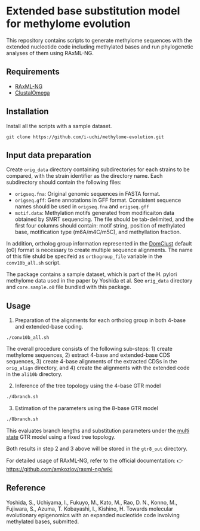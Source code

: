 # Extended base substitution model for methylome evolution

This repository contains scripts to generate methylome sequences with the extended nucleotide code including methylated bases and run phylogenetic analyses of them using RAxML-NG.

## Requirements

- [RAxML-NG](https://github.com/amkozlov/raxml-ng)
- [ClustalOmega ](http://www.clustal.org/omega/)

## Installation

Install all the scripts with a sample dataset.

```
git clone https://github.com/i-uchi/methylome-evolution.git
```

## Input data preparation

Create `orig_data` directory containing subdirectories for each strains to be compared, with the strain identifier as the directory name. Each subdirectory should contain the following files:

- `origseq.fna`: Original genomic sequences in FASTA format.
- `origseq.gff`: Gene annotations in GFF format. Consistent sequence names should be used in `origseq.fna` and `origseq.gff`
- `motif.data`: Methylation motifs generated from modificaiton data obtained by SMRT sequencing. The file should be tab-delimited, and the first four columns should contain: motif string, position of methylated base, motification type (m6A/m4C/m5C), and methyllation fraction.

In addition, ortholog group information represented in the [DomClust](http://mbgd.nibb.ac.jp/domclust/) default (o0) format is necessary to create multiple sequence alignments. The name of this file shuld be specifeid as `orthogroup_file` variable in the `conv10b_all.sh` script.

The package contains a sample dataset, which is part of the H. pylori methylome data used in the paper by Yoshida et al. See `orig_data` directory and `core.sample.o0` file bundled with this package.


## Usage

1. Preparation of the alignments for each ortholog group in both 4-base and extended-base coding.

```
./conv10b_all.sh
```

The overall procedure consists of the following sub-steps: 1) create methylome sequences, 2) extract 4-base and extended-base CDS sequences, 3) create 4-base alignments of the extracted CDSs in the `orig_align` directory, and 4) create the alignments with the extended code  in the `ali10b` directory.



2. Inference of the tree topology using the 4-base GTR model 


```bash
./4branch.sh
```

3. Estimation of the parameters using the 8-base GTR model 


```sh
./8branch.sh
```

This evaluates branch lengths and substitution parameters under the [multi state](https://github.com/amkozlov/raxml-ng/wiki/Input-data#evolutionary-model:~:text=Morphological/multistate) GTR model using a fixed tree topology.

Both results in step 2 and 3 above will be stored in the `gtr8_out` directory.

For detailed usage of RAxML-NG, refer to the official documentation:
👉 https://github.com/amkozlov/raxml-ng/wiki

## Reference

Yoshida, S., Uchiyama, I., Fukuyo, M., Kato, M., Rao, D. N., Konno, M., Fujiwara, S., Azuma, T. Kobayashi, I., Kishino, H.
Towards molecular evolutionary epigenomics with an expanded nucleotide code involving methylated bases, submitted.
